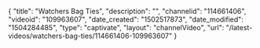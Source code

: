 {
    "title": "Watchers Bag Ties",
    "description": "",
    "channelid": "114661406",
    "videoid": "109963607",
    "date_created": "1502517873",
    "date_modified": "1504284485",
    "type": "captivate",
    "layout": "channelVideo",
    "url": "\/latest-videos\/watchers-bag-ties\/114661406-109963607"
}